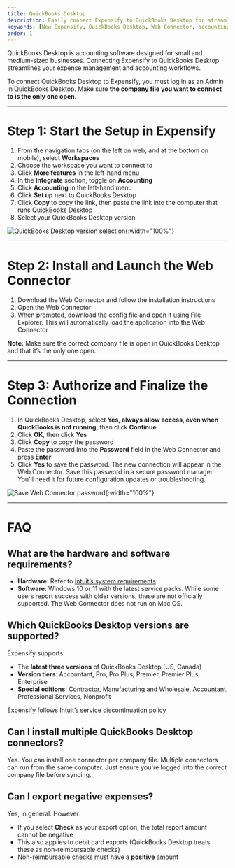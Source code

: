```yaml
---
title: QuickBooks Desktop
description: Easily connect Expensify to QuickBooks Desktop for streamlined expense management and accounting.
keywords: [New Expensify, QuickBooks Desktop, Web Connector, accounting integration, expense management]
order: 1
---
```



QuickBooks Desktop is accounting software designed for small and medium-sized businesses. Connecting Expensify to QuickBooks Desktop streamlines your expense management and accounting workflows.

To connect QuickBooks Desktop to Expensify, you must log in as an Admin in QuickBooks Desktop. Make sure **the company file you want to connect to is the only one open**.

---

# Step 1: Start the Setup in Expensify

1. From the navigation tabs (on the left on web, and at the bottom on mobile), select **Workspaces**
2. Choose the workspace you want to connect to
3. Click **More features** in the left-hand menu
4. In the **Integrate** section, toggle on **Accounting**
5. Click **Accounting** in the left-hand menu
6. Click **Set up** next to QuickBooks Desktop
7. Click **Copy** to copy the link, then paste the link into the computer that runs QuickBooks Desktop
8. Select your QuickBooks Desktop version

![QuickBooks Desktop version selection](https://help.expensify.com/assets/images/QBO_desktop_02.png){:width="100%"}

---

# Step 2: Install and Launch the Web Connector

1. Download the Web Connector and follow the installation instructions
2. Open the Web Connector
3. When prompted, download the config file and open it using File Explorer. This will automatically load the application into the Web Connector

**Note:** Make sure the correct company file is open in QuickBooks Desktop and that it’s the only one open.

---

# Step 3: Authorize and Finalize the Connection

1. In QuickBooks Desktop, select **Yes, always allow access, even when QuickBooks is not running**, then click **Continue**
2. Click **OK**, then click **Yes**
3. Click **Copy** to copy the password
4. Paste the password into the **Password** field in the Web Connector and press **Enter**
5. Click **Yes** to save the password. The new connection will appear in the Web Connector. Save this password in a secure password manager. You'll need it for future configuration updates or troubleshooting.

![Save Web Connector password](https://help.expensify.com/assets/images/QBO_desktop_07.png){:width="100%"}

---

# FAQ

## What are the hardware and software requirements?

- **Hardware**: Refer to [Intuit’s system requirements](https://quickbooks.intuit.com/learn-support/en-us/help-article/install-products/system-requirements-quickbooks-desktop-2022/L9664spDA_US_en_US)
- **Software**: Windows 10 or 11 with the latest service packs. While some users report success with older versions, these are not officially supported. The Web Connector does not run on Mac OS.

## Which QuickBooks Desktop versions are supported?

Expensify supports:

- The **latest three versions** of QuickBooks Desktop (US, Canada)
- **Version tiers**: Accountant, Pro, Pro Plus, Premier, Premier Plus, Enterprise
- **Special editions**: Contractor, Manufacturing and Wholesale, Accountant, Professional Services, Nonprofit

Expensify follows [Intuit’s service discontinuation policy](https://quickbooks.intuit.com/learn-support/en-us/help-article/feature-preferences/quickbooks-desktop-service-discontinuation-policy/L17cXxlie_US_en_US)

## Can I install multiple QuickBooks Desktop connectors?

Yes. You can install one connector per company file. Multiple connectors can run from the same computer. Just ensure you're logged into the correct company file before syncing.

## Can I export negative expenses?

Yes, in general. However:

- If you select **Check** as your export option, the total report amount cannot be negative
- This also applies to debit card exports (QuickBooks Desktop treats these as non-reimbursable checks)
- Non-reimbursable checks must have a **positive** amount

